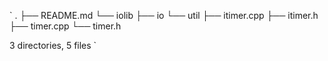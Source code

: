 `
.
├── README.md
└── iolib
    ├── io
    └── util
        ├── itimer.cpp
        ├── itimer.h
        ├── timer.cpp
        └── timer.h

3 directories, 5 files
`
